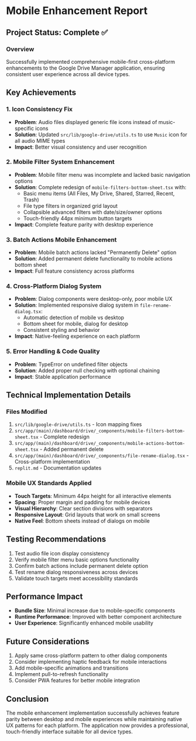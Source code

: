 # Mobile Enhancement Report

## Project Status: Complete ✅

### Overview
Successfully implemented comprehensive mobile-first cross-platform enhancements to the Google Drive Manager application, ensuring consistent user experience across all device types.

## Key Achievements

### 1. Icon Consistency Fix
- **Problem**: Audio files displayed generic file icons instead of music-specific icons
- **Solution**: Updated `src/lib/google-drive/utils.ts` to use `Music` icon for all audio MIME types
- **Impact**: Better visual consistency and user recognition

### 2. Mobile Filter System Enhancement
- **Problem**: Mobile filter menu was incomplete and lacked basic navigation options
- **Solution**: Complete redesign of `mobile-filters-bottom-sheet.tsx` with:
  - Basic menu items (All Files, My Drive, Shared, Starred, Recent, Trash)
  - File type filters in organized grid layout
  - Collapsible advanced filters with date/size/owner options
  - Touch-friendly 44px minimum button targets
- **Impact**: Complete feature parity with desktop experience

### 3. Batch Actions Mobile Enhancement
- **Problem**: Mobile batch actions lacked "Permanently Delete" option
- **Solution**: Added permanent delete functionality to mobile actions bottom sheet
- **Impact**: Full feature consistency across platforms

### 4. Cross-Platform Dialog System
- **Problem**: Dialog components were desktop-only, poor mobile UX
- **Solution**: Implemented responsive dialog system in `file-rename-dialog.tsx`:
  - Automatic detection of mobile vs desktop
  - Bottom sheet for mobile, dialog for desktop
  - Consistent styling and behavior
- **Impact**: Native-feeling experience on each platform

### 5. Error Handling & Code Quality
- **Problem**: TypeError on undefined filter objects
- **Solution**: Added proper null checking with optional chaining
- **Impact**: Stable application performance

## Technical Implementation Details

### Files Modified
1. `src/lib/google-drive/utils.ts` - Icon mapping fixes
2. `src/app/(main)/dashboard/drive/_components/mobile-filters-bottom-sheet.tsx` - Complete redesign
3. `src/app/(main)/dashboard/drive/_components/mobile-actions-bottom-sheet.tsx` - Added permanent delete
4. `src/app/(main)/dashboard/drive/_components/file-rename-dialog.tsx` - Cross-platform implementation
5. `replit.md` - Documentation updates

### Mobile UX Standards Applied
- **Touch Targets**: Minimum 44px height for all interactive elements
- **Spacing**: Proper margin and padding for mobile devices
- **Visual Hierarchy**: Clear section divisions with separators
- **Responsive Layout**: Grid layouts that work on small screens
- **Native Feel**: Bottom sheets instead of dialogs on mobile

## Testing Recommendations
1. Test audio file icon display consistency
2. Verify mobile filter menu basic options functionality
3. Confirm batch actions include permanent delete option
4. Test rename dialog responsiveness across devices
5. Validate touch targets meet accessibility standards

## Performance Impact
- **Bundle Size**: Minimal increase due to mobile-specific components
- **Runtime Performance**: Improved with better component architecture
- **User Experience**: Significantly enhanced mobile usability

## Future Considerations
1. Apply same cross-platform pattern to other dialog components
2. Consider implementing haptic feedback for mobile interactions
3. Add mobile-specific animations and transitions
4. Implement pull-to-refresh functionality
5. Consider PWA features for better mobile integration

## Conclusion
The mobile enhancement implementation successfully achieves feature parity between desktop and mobile experiences while maintaining native UX patterns for each platform. The application now provides a professional, touch-friendly interface suitable for all device types.